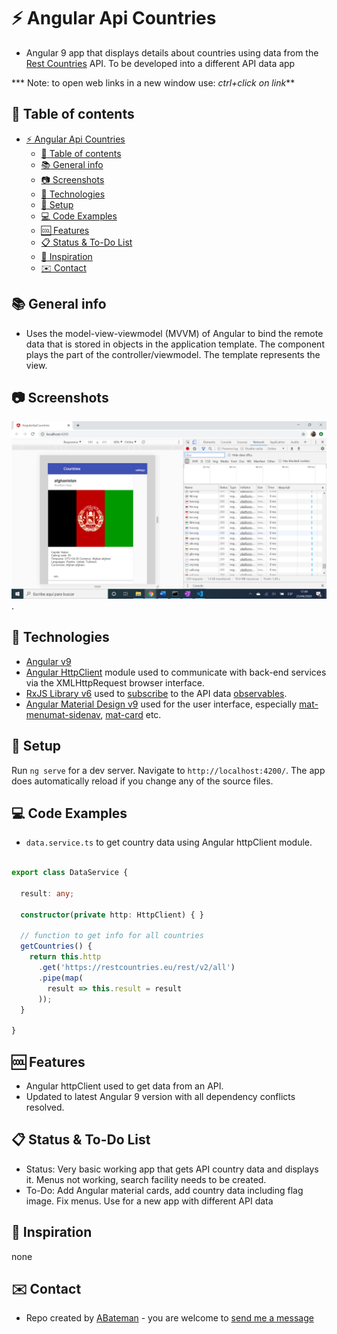 # :zap: Angular Api Countries

* Angular 9 app that displays details about countries using data from the [Rest Countries](https://restcountries.eu/) API. To be developed into a different API data app

*** Note: to open web links in a new window use: _ctrl+click on link_**

## :page_facing_up: Table of contents

* [:zap: Angular Api Countries](#zap-angular-api-countries)
  * [:page_facing_up: Table of contents](#pagefacingup-table-of-contents)
  * [:books: General info](#books-general-info)
  * [:camera: Screenshots](#camera-screenshots)
  * [:signal_strength: Technologies](#signalstrength-technologies)
  * [:floppy_disk: Setup](#floppydisk-setup)
  * [:computer: Code Examples](#computer-code-examples)
  * [:cool: Features](#cool-features)
  * [:clipboard: Status & To-Do List](#clipboard-status--to-do-list)
  * [:clap: Inspiration](#clap-inspiration)
  * [:envelope: Contact](#envelope-contact)

## :books: General info

* Uses the model-view-viewmodel (MVVM) of Angular to bind the remote data that is stored in objects in the application template. The component plays the part of the controller/viewmodel. The template represents the view.

## :camera: Screenshots

![Example screenshot](./img/api.png).

## :signal_strength: Technologies

* [Angular v9](https://angular.io/)
* [Angular HttpClient](https://angular.io/guide/http) module used to communicate with back-end services via the XMLHttpRequest browser interface.
* [RxJS Library v6](https://angular.io/guide/rx-library) used to [subscribe](http://reactivex.io/documentation/operators/subscribe.html) to the API data [observables](http://reactivex.io/documentation/observable.html).
* [Angular Material Design v9](https://material.angular.io/) used for the user interface, especially [mat-menu](https://material.angular.io/components/menu/overview)[mat-sidenav](https://material.angular.io/components/sidenav/overview), [mat-card](https://material.angular.io/components/card/overview) etc.

## :floppy_disk: Setup

Run `ng serve` for a dev server. Navigate to `http://localhost:4200/`. The app does automatically reload if you change any of the source files.

## :computer: Code Examples

* `data.service.ts` to get country data using Angular httpClient module.

```typescript

export class DataService {

  result: any;

  constructor(private http: HttpClient) { }

  // function to get info for all countries
  getCountries() {
    return this.http
      .get('https://restcountries.eu/rest/v2/all')
      .pipe(map(
        result => this.result = result
      ));
  }

}

```

## :cool: Features

* Angular httpClient used to get data from an API.
* Updated to latest Angular 9 version with all dependency conflicts resolved.

## :clipboard: Status & To-Do List

* Status: Very basic working app that gets API country data and displays it. Menus not working, search facility needs to be created.
* To-Do: Add Angular material cards, add country data including flag image. Fix menus. Use for a new app with different API data

## :clap: Inspiration

none

## :envelope: Contact

* Repo created by [ABateman](https://www.andrewbateman.org) - you are welcome to [send me a message](https://andrewbateman.org/contact)
